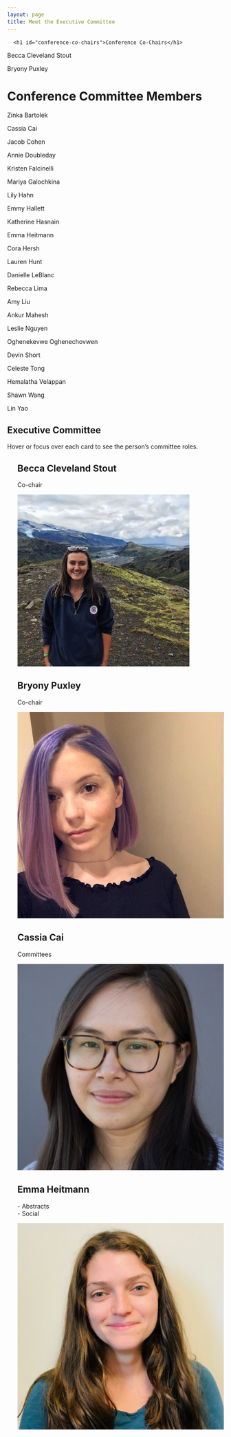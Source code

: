 ```yaml
---
layout: page
title: Meet the Executive Committee
---
```


<link rel="stylesheet" type="text/css" href="/assets/css/grid3.css">


<div class=" container-md " role="main">
  <div class="row">
    <div class=" col ">
      

      <h1 id="conference-co-chairs">Conference Co-Chairs</h1>
<p>Becca Cleveland Stout</p>

<p>Bryony Puxley</p>

<h1 id="conference-committee-members">Conference Committee Members</h1>
<p>Zinka Bartolek</p>

<p>Cassia Cai</p>

<p>Jacob Cohen</p>

<p>Annie Doubleday</p>

<p>Kristen Falcinelli</p>

<p>Mariya Galochkina</p>

<p>Lily Hahn</p>

<p>Emmy Hallett</p>

<p>Katherine Hasnain</p>

<p>Emma Heitmann</p>

<p>Cora Hersh</p>

<p>Lauren Hunt</p>

<p>Danielle LeBlanc</p>

<p>Rebecca Lima</p>

<p>Amy Liu</p>

<p>Ankur Mahesh</p>

<p>Leslie Nguyen</p>

<p>Oghenekevwe Oghenechovwen</p>

<p>Devin Short</p>

<p>Celeste Tong</p>

<p>Hemalatha Velappan</p>

<p>Shawn Wang</p>

<p>Lin Yao</p> 
  </div>
</div>

<article class="flow">
  <h1>Executive Committee</h1>
  <p>Hover or focus over each card to see the person’s committee roles.</p>
  <div class="team">
    <ul class="auto-grid" role="list">
      <div>
        <div class="profile">
          <h2 class="profile__name">Becca Cleveland Stout</h2>
          <p>Co-chair</p>
          <img alt="Becca Cleveland Stout" src="/assets/img/headshots/Rebecca_ClevelandStout.jpg" />
        </div>
      </div>
      <div>
        <div class="profile">
          <h2 class="profile__name">Bryony Puxley</h2>
          <p>Co-chair</p>
          <img alt="Bryony Puxley" src="/assets/img/headshots/Puxley_Bryony.jpeg" />
        </div>
      </div>
      <div>
        <div class="profile">
          <h2 class="profile__name">Cassia Cai</h2>
          <p>Committees</p>
          <img alt="Cassia Cai" src="/assets/img/headshots/Cassia Cai.jpeg" />
        </div>
      </div>
      <div>
        <div class="profile">
          <h2 class="profile__name">Emma Heitmann</h2>
          <p>- Abstracts<br>- Social</p>
          <img alt="Emma Heitmann" src="/assets/img/headshots/Emma Heitmann.jpeg" />
        </div>
      </div>
    </ul>
  </div>
</article>